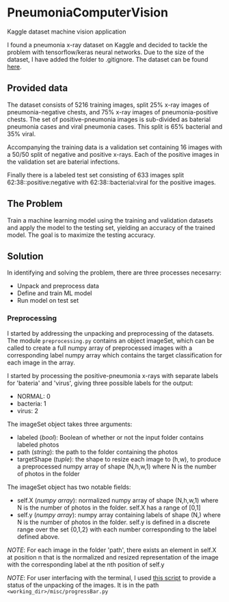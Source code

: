 # PneumoniaComputerVision
Kaggle dataset machine vision application

I found a pneumonia x-ray dataset on Kaggle and decided to tackle the problem with tensorflow/keras neural networks. Due to the size of the dataset,
I have added the folder to .gitignore. The dataset can be found [here](https://www.kaggle.com/paultimothymooney/chest-xray-pneumonia).

## Provided data

The dataset consists of 5216 training images, split 25% x-ray images of pneumonia-negative chests, and 75% x-ray images of pneumonia-positive chests. The set of positive-pneumonia images is sub-divided as baterial pneumonia cases and viral pneumonia cases. This split is 65% bacterial and 35% viral.

Accompanying the training data is a validation set containing 16 images with a 50/50 split of negative and positive x-rays. Each of the positive images in the validation set are baterial infections.

Finally there is a labeled test set consisting of 633 images split 62:38::positive:negative with 62:38::bacterial:viral for the positive images.

## The Problem

Train a machine learning model using the training and validation datasets and apply the model to the testing set, yielding an accuracy of the trained model. The goal is to maximize the testing accuracy.

## Solution

In identifying and solving the problem, there are three processes necesarry:
- Unpack and preprocess data
- Define and train ML model
- Run model on test set

### Preprocessing
I started by addressing the unpacking and preprocessing of the datasets. The module ```preprocessing.py``` contains an object imageSet, which can be called to create a full numpy array of preprocessed images with a corresponding label numpy array which contains the target classification for each image in the array. 

I started by processing the positive-pneumonia x-rays with separate labels for 'bateria' and 'virus', giving three possible labels for the output:
- NORMAL: 0
- bacteria: 1
- virus: 2

The imageSet object takes three arguments: 
- labeled (*bool*): Boolean of whether or not the input folder contains labeled photos
- path (*string*): the path to the folder containing the photos
- targetShape (*tuple*): the shape to resize each image to (h,w), to produce a preprocessed numpy array of shape (N,h,w,1) where N is the number of photos in the folder

The imageSet object has two notable fields:
- self.X (*numpy array*): normalized numpy array of shape (N,h,w,1) where N is the number of photos in the folder. self.X has a range of [0,1]
- self.y (*numpy array*): numpy array containing labels of shape (N,) where N is the number of photos in the folder. self.y is defined in a discrete range over the set {0,1,2} with each number corresponding to the label defined above. 

*NOTE*: For each image in the folder 'path', there exists an element in self.X at position n that is the normalized and resized representation of the image with the corresponding label at the nth position of self.y

*NOTE*: For user interfacing with the terminal, I used [this script](https://stackoverflow.com/questions/3173320/text-progress-bar-in-the-console) to provide a status of the unpacking of the images. It is in the path ```<working_dir>/misc/progressBar.py```

